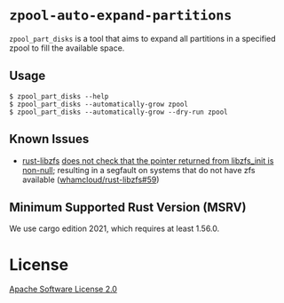 # `zpool-auto-expand-partitions`

`zpool_part_disks` is a tool that aims to expand all partitions in a specified
zpool to fill the available space.

## Usage

```
$ zpool_part_disks --help
$ zpool_part_disks --automatically-grow zpool
$ zpool_part_disks --automatically-grow --dry-run zpool
```

## Known Issues
* [rust-libzfs](https://github.com/whamcloud/rust-libzfs/) [does not check that the pointer returned from libzfs_init is non-null](https://github.com/whamcloud/rust-libzfs/blob/master/libzfs/src/libzfs.rs#L33-L37); resulting in a segfault on systems that do not have zfs available ([whamcloud/rust-libzfs#59](https://github.com/whamcloud/rust-libzfs/issues/59/))

## Minimum Supported Rust Version (MSRV)
We use cargo edition 2021, which requires at least 1.56.0.

# License
[Apache Software License 2.0](./LICENSE)
